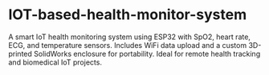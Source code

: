 # IOT-based-health-monitor-system
A smart IoT health monitoring system using ESP32 with SpO2, heart rate, ECG, and temperature sensors. Includes WiFi data upload and a custom 3D-printed SolidWorks enclosure for portability. Ideal for remote health tracking and biomedical IoT projects.
